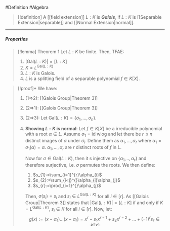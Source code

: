 #Definition #Algebra 

> [!definition]
> A [[field extension]] $L:K$ is ***Galois***, if $L:K$ is [[Separable Extension|separable]] and [[Normal Extension|normal]].
---
##### Properties
> [!lemma] Theorem 1
> Let $L:K$ be finite. Then, TFAE:
> 1. $\left| \text{Gal}(L:K) \right|=[L:K]$
> 2. $K=L^{\text{Gal}(L:K)}$
> 3. $L:K$ is Galois.
> 4. $L$ is a splitting field of a separable polynomial $f\in K[X]$.

> [!proof]+
> We have:
> 1. (1=>2): [[Galois Group|Theorem 3]]
> 2. (2=>1): [[Galois Group|Theorem 3]]
> 3. (2=>3): Let $\text{Gal}(L:K)=\{ \sigma_{1},\dots,\sigma_{n} \}$. 
> 	1. **Showing $L:K$ is normal**:
> 	   Let $f\in K[X]$ be a irreducible polynomial with a root $\alpha\in L$. Assume $\sigma_{1}=\text{id}$ wlog and let there be $r\leq n$ distinct images of $\alpha$ under $\sigma_{i}$. Define them as $\alpha_{1},\dots,\alpha_{r}$ where $\alpha_{1}=\sigma_{1}(\alpha)=\alpha$. $\alpha_{1},\dots,\alpha_{r}$ are $r$ distinct roots of $f$ in $L$. 
> 	   
> 	   Now for $\sigma\in \text{Gal}(L:K)$, then it s injective on $\{ \alpha_{1},..,\alpha_{r} \}$ and therefore surjective, i.e. $\sigma$ permutes the roots. We then define: 
> 	   1. $s_{1}:=\sum_{i=1}^{r}\alpha_{i}$
> 	   2. $s_{2}:=\sum_{i<j}^{}\alpha_{i}\alpha_{j}$
> 	   3. $s_{r}:=\prod_{i=1}^{}\alpha_{j}$
> 	   
> 	   Then, $\sigma(s_{i})=s_{i}$ and $s_{i}\in L^{\text{Gal}(L:K)}$ for all $i\in[r]$. As [[Galois Group|Theorem 3]] states that $\left| \text{Gal}(L:K) \right|=[L:K]$ if and only if $K=L^{\text{Gal}(L:K)}$, $s_{i}\in K$ for all $i\in [r]$.  Now, let: $$g(x):=(x-\alpha_{1})\dots(x-\alpha_{r})=x^r-s_{1}x^{r-1}+s_{2}x^{r-2}+\dots+(-1)^rs_{r}\in K[X]$$Since each $\alpha_{i}\in L$, $g$ splits over $L$. 
> 	   
> 	   We claim that $g=m_{\alpha,K}$. Let $h(x):=b_{0}+b_{1}x+\dots+b_{m}x^m\in K[X]$ with $\alpha$ as root. By applying $\sigma_{i}$, we know that: $$h(\sigma_{i}(\alpha))=\sigma_{i}(b_{0}+b_{1}\alpha+\dots+b_{m}\alpha^m)=\sigma_{i}(0)=0$$Therefore, $\alpha_{i}$ is a root of $h$ as well, and $g|h$, therefore, $g=m_{\alpha,K}$.
> 	   
> 	   As $f$ has $\alpha$ as root, $g|f$. And as $f$ is irreducible, $f$ is a constant multiple of $g$ and $f$ splits over $L$, i.e. $L:K$ is normal.
> 	2. **Showing $L:K$ is separable**:
> 	    For any $\alpha\in L$, $m_{\alpha,K}$ is a irreducible polynomial with $\alpha$ as root. Then, by above, we know that $m_{\alpha,K}$ is separable and $L:K$ is separable.
> 4. (3=>**Showing $L$ is a splitting field of a polynomial**:
> 		 Since $L:K$ is finite, we can write $L=K(\alpha_{1},..,\alpha_{n})$ for $\alpha_{1},..,\alpha_{n}\in L$ algebraic. As $L:K$ is normal and separable, for $i\in [n]$, as $m_{\alpha_{i},K}$ is a separable polynomial where $L$ contains all the roots of $m_{\alpha_{i},K}$. 
> 		 
> 		 Therefore, $L$ is the splitting field of $\prod_{i=1}^{n}m_{\alpha_{i},K}$ where the product is separable.
> 	    

> [!proof]+
> Let $n:=\left| \text{Gal}(L:K) \right|=[L:K]$ and $\text{Gal}(L:K)=\{ \sigma_{1},\dots,\sigma_{n} \}$. Let $f\in K[X]$ be a irreducible polynomial with a root $\alpha\in L$. 
> 1. **Showing $L:K$ is normal**:
>    Assume $\sigma_{1}=\text{id}$ and we have $$(\alpha_{1},\alpha_{2},\dots,\alpha_{r}):=(\alpha,\sigma_{2}(\alpha),\dots,\sigma_{r}(\alpha))$$ as the distinct images of $\sigma_{i}$ of $\alpha$. Since $\sigma\in G$ is injective on $\{ \alpha_{1},\dots,\alpha_{r} \}$, it is also surjective and $\sigma$ permutes the roots. Therefore, we define the following functions: 
>      - $s_{1}:=\sum_{i=1}^{r}\alpha_{i}$
>       - $s_{2}:=\sum_{i<j}^{}\alpha_{i}\alpha_{j}$
>       - $s_{r}:=\prod_{i=1}^{}\alpha_{i}$
> 
>    Then, $\sigma(s_{i})=s_{i}$ for all $\sigma\in G$ and $s_{i}\in K$, by Corollary 3. Let $$g(x):=(x-\alpha_{1})\dots(x-\alpha_{r})=x^r-s_{1}x^{r-1}+s_{2}x^{r-2}+\dots+(-1)^rs_{r}\in K[X]$$Since each $\alpha_{i}\in L$, $g$ splits over $L$. 
>    
>    We claim that $g=m_{\alpha,K}$. Let $h(x):=b_{0}+b_{1}x+\dots+b_{m}x^m\in K[X]$ with $\alpha$ as root. By applying $\sigma_{i}$, we know that: $$h(\sigma_{i}(\alpha))=\sigma_{i}(b_{0}+b_{1}\alpha+\dots+b_{m}\alpha^m)=\sigma_{i}(0)=0$$Therefore, $\alpha_{i}$ is a root of $h$ as well, and $g|h$, therefore, $g=m_{\alpha,K}$.
>    
>   
>  2. **Showing $L:K$ is separable**:
>     Further $L:K$ is separable, because $\alpha_{1},\dots,\alpha_{r}$ are distinct and $\alpha$ is separable.
>  3. **Showing $L$ is a splitting field**:
>     Since $L:K$ is normal, separable and finite, let $L=K(\alpha_{1},\dots,\alpha_{n})$ and let $p_{i}(x)$ be the minimal polynomial of $\alpha_{i}$ over $K$. Since $L:K$ is normal, $L$ has all the roots of $p_{i}$.  As $L:K$ is separable, $p_{i}$ is separable and $L$ is the splitting field of the product of $p_{i}$ where this polynomial is also separable.
>   4. **Other implication**:
>      [[Galois Group|Theorem 4]]

- **Corollary**: If $L:K$ is a Galois extension and $K\subseteq M\subseteq L$, then $L:M$ is also Galois (cf. [[Separable Extension|Lemma 1]] and [[Normal Extension|Corollary 3]])
- **Remark**: In the scenario above, $M:K$ is not necessarily Galois, e.g. $\mathbb{Q}(\sqrt[4]{2  }, i):\mathbb{Q}(\sqrt[4]{2  }):\mathbb{Q}$

---

##### Examples
> [!h] Example 1 (Finite Fields)
> Every extension $L:K$ of finite fields is Galois. Then, $$\text{Gal}(L:K)\cong \mathbb{Z} / {[L:K]\mathbb{Z}}$$
---
